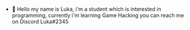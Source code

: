 - 👋 Hello my name is Luka, i'm a student which is interested in programming, currently i'm learning Game Hacking you can reach me on Discord Luka#2345

<!---
DeveloperLuka/DeveloperLuka is a ✨ special ✨ repository because its `README.md` (this file) appears on your GitHub profile.
You can click the Preview link to take a look at your changes.
--->
